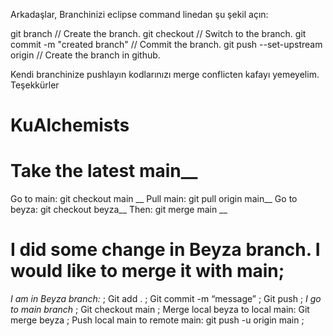 Arkadaşlar,
Branchinizi eclipse command linedan şu şekil açın:

git branch <branchname> // Create the branch.
git checkout <branchname> // Switch to the branch.
git commit -m "created branch" // Commit the branch.
git push --set-upstream origin <branchname> // Create the branch in github.

Kendi branchinize pushlayın kodlarınızı merge conflicten kafayı yemeyelim.
Teşekkürler
# KuAlchemists

# Take the latest main__
Go to main: git checkout main __
Pull main: git pull origin main__
Go to beyza: git checkout beyza__
Then: git merge main __

# I did some change in Beyza branch. I would like to merge it with main;
*I am in Beyza branch:* ;
Git add . ;
Git commit -m “message” ;
Git push ;
*I go to main branch* ;
Git checkout main ;
Merge local beyza to local main: Git merge beyza ;
Push local main to remote main: git push -u origin main ;
